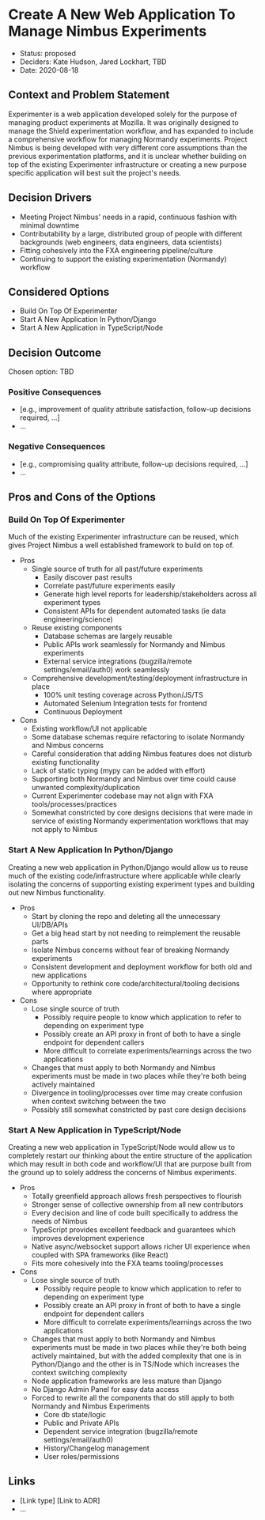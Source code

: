 # Create A New Web Application To Manage Nimbus Experiments

* Status: proposed
* Deciders: Kate Hudson, Jared Lockhart, TBD
* Date: 2020-08-18

## Context and Problem Statement

Experimenter is a web application developed solely for the purpose of managing product experiments at Mozilla.  It was originally designed to manage the Shield experimentation workflow, and has expanded to include a comprehensive workflow for managing Normandy experiments.  Project Nimbus is being developed with very different core assumptions than the previous experimentation platforms, and it is unclear whether building on top of the existing Experimenter infrastructure or creating a new purpose specific application will best suit the project's needs.

## Decision Drivers <!-- optional -->

* Meeting Project Nimbus' needs in a rapid, continuous fashion with minimal downtime
* Contributability by a large, distributed group of people with different backgrounds (web engineers, data engineers, data scientists)
* Fitting cohesively into the FXA engineering pipeline/culture
* Continuing to support the existing experimentation (Normandy) workflow

## Considered Options

* Build On Top Of Experimenter
* Start A New Application In Python/Django
* Start A New Application in TypeScript/Node

## Decision Outcome

Chosen option: TBD

### Positive Consequences

* [e.g., improvement of quality attribute satisfaction, follow-up decisions required, …]
* …

### Negative Consequences

* [e.g., compromising quality attribute, follow-up decisions required, …]
* …

## Pros and Cons of the Options

### Build On Top Of Experimenter

Much of the existing Experimenter infrastructure can be reused, which gives Project Nimbus a well established framework to build on top of.

- Pros
  - Single source of truth for all past/future experiments
    - Easily discover past results
    - Correlate past/future experiments easily
    - Generate high level reports for leadership/stakeholders across all experiment types
    - Consistent APIs for dependent automated tasks (ie data engineering/science)
  - Reuse existing components
    - Database schemas are largely reusable
    - Public APIs work seamlessly for Normandy and Nimbus experiments
    - External service integrations (bugzilla/remote settings/email/auth0) work seamlessly
  - Comprehensive development/testing/deployment infrastructure in place
    - 100% unit testing coverage across Python/JS/TS
    - Automated Selenium Integration tests for frontend
    - Continuous Deployment
- Cons
  - Existing workflow/UI not applicable
  - Some database schemas require refactoring to isolate Normandy and Nimbus concerns
  - Careful consideration that adding Nimbus features does not disturb existing functionality
  - Lack of static typing (mypy can be added with effort)
  - Supporting both Normandy and Nimbus over time could cause unwanted complexity/duplication
  - Current Experimenter codebase may not align with FXA tools/processes/practices
  - Somewhat constricted by core designs decisions that were made in service of existing Normandy experimentation workflows that may not apply to Nimbus

### Start A New Application In Python/Django

Creating a new web application in Python/Django would allow us to reuse much of the existing code/infrastructure where applicable while clearly isolating the concerns of supporting existing experiment types and building out new Nimbus functionality.

- Pros
  - Start by cloning the repo and deleting all the unnecessary UI/DB/APIs
  - Get a big head start by not needing to reimplement the reusable parts
  - Isolate Nimbus concerns without fear of breaking Normandy experiments
  - Consistent development and deployment workflow for both old and new applications
  - Opportunity to rethink core code/architectural/tooling decisions where appropriate
- Cons
  - Lose single source of truth
    - Possibly require people to know which application to refer to depending on experiment type
    - Possibly create an API proxy in front of both to have a single endpoint for dependent callers
    - More difficult to correlate experiments/learnings across the two applications
  - Changes that must apply to both Normandy and Nimbus experiments must be made in two places while they're both being actively maintained
  - Divergence in tooling/processes over time may create confusion when context switching between the two
  - Possibly still somewhat constricted by past core design decisions

### Start A New Application in TypeScript/Node

Creating a new web application in TypeScript/Node would allow us to completely restart our thinking about the entire structure of the application which may result in both code and workflow/UI that are purpose built from the ground up to solely address the concerns of Nimbus experiments.

- Pros
  - Totally greenfield approach allows fresh perspectives to flourish
  - Stronger sense of collective ownership from all new contributors
  - Every decision and line of code built specifically to address the needs of Nimbus
  - TypeScript provides excellent feedback and guarantees which improves development experience
  - Native async/websocket support allows richer UI experience when coupled with SPA frameworks (like React)
  - Fits more cohesively into the FXA teams tooling/processes
- Cons
  - Lose single source of truth
    - Possibly require people to know which application to refer to depending on experiment type
    - Possibly create an API proxy in front of both to have a single endpoint for dependent callers
    - More difficult to correlate experiments/learnings across the two applications
  - Changes that must apply to both Normandy and Nimbus experiments must be made in two places while they're both being actively maintained, but with the added complexity that one is in Python/Django and the other is in TS/Node which increases the context switching complexity
  - Node application frameworks are less mature than Django
  - No Django Admin Panel for easy data access
  - Forced to rewrite all the components that do still apply to both Normandy and Nimbus Experiments
    - Core db state/logic
    - Public and Private APIs
    - Dependent service integration (bugzilla/remote settings/email/auth0)
    - History/Changelog management
    - User roles/permissions


## Links <!-- optional -->

* [Link type] [Link to ADR] <!-- example: Refined by [ADR-0005](0005-example.md) -->
* … <!-- numbers of links can vary -->
